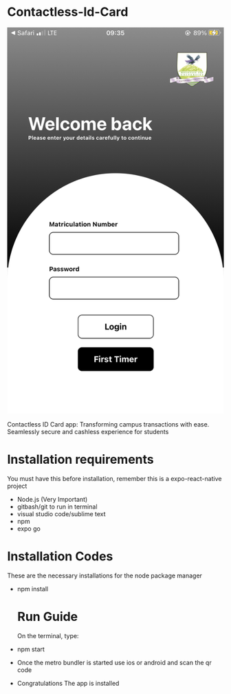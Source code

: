 # Contactless-Id-Card

![Alt text](assets/login.PNG)

Contactless ID Card app: Transforming campus transactions with ease. Seamlessly secure and cashless experience for students

# Installation requirements

You must have this before installation, remember this is a expo-react-native project

- Node.js (Very Important)
- gitbash/git to run in terminal
- visual studio code/sublime text
- npm
- expo go

# Installation Codes

These are the necessary installations for the node package manager

- npm install

  # Run Guide

  On the terminal, type:

- npm start
- Once the metro bundler is started use ios or android and scan the qr code
- Congratulations The app is installed
